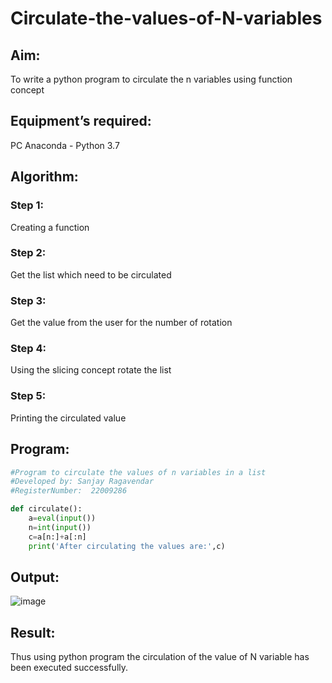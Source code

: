 # Circulate-the-values-of-N-variables
## Aim:
To write a python program to circulate the n variables using function concept
## Equipment’s required:
PC
Anaconda - Python 3.7
## Algorithm: 
### Step 1: 
Creating a function
### Step 2: 
Get the list which need to be circulated
### Step 3: 
Get the value from the user for the number of rotation
### Step 4: 
Using the slicing concept rotate the list
### Step 5: 
Printing the circulated value 
## Program:
```py
#Program to circulate the values of n variables in a list
#Developed by: Sanjay Ragavendar
#RegisterNumber:  22009286

def circulate():
    a=eval(input())
    n=int(input())
    c=a[n:]+a[:n]
    print('After circulating the values are:',c)
```

## Output:
![image](https://user-images.githubusercontent.com/91368803/214847252-bca16975-86e9-4d9a-a272-e975f2438cae.png)

## Result:
Thus using python program the circulation of the value of N variable has been executed successfully.
